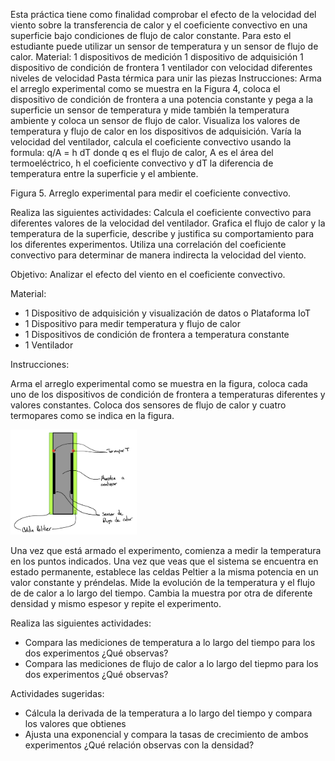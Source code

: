 Esta práctica tiene como finalidad comprobar el efecto de la velocidad del viento sobre la transferencia de calor y el coeficiente convectivo en una superficie bajo condiciones de flujo de calor constante. Para esto el estudiante puede utilizar un sensor de temperatura y un sensor de flujo de calor.
Material:
1 dispositivos de medición
1 dispositivo de adquisición
1 dispositivo de condición de frontera
1 ventilador con velocidad diferentes niveles de velocidad
Pasta térmica para unir las piezas
Instrucciones:
Arma el arreglo experimental como se muestra en la Figura 4, coloca el dispositivo de condición de frontera a una potencia constante y pega a la superficie un sensor de temperatura y mide también la temperatura ambiente y coloca un sensor de flujo de calor. Visualiza los valores de temperatura y flujo de calor en los dispositivos de adquisición. Varía la velocidad del ventilador, calcula el coeficiente convectivo usando la formula:
q/A = h dT
donde q es el flujo de calor, A es el área del termoeléctrico, h el coeficiente convectivo y dT la diferencia de temperatura entre la superficie y el ambiente.

Figura 5. Arreglo experimental para medir el coeficiente convectivo.

Realiza las siguientes actividades:
Calcula el coeficiente convectivo para diferentes valores de la velocidad del ventilador.
Grafica el flujo de calor y la temperatura de la superficie, describe y justifica su comportamiento para los diferentes experimentos.
Utiliza una correlación del coeficiente convectivo para determinar de manera indirecta la velocidad del viento.







Objetivo: Analizar el efecto del viento en el coeficiente convectivo.



Material:
* 1 Dispositivo de adquisición y visualización de datos o Plataforma IoT
* 1 Dispositivo para medir temperatura y flujo de calor
* 1 Dispositivos de condición de frontera a temperatura constante
* 1 Ventilador

Instrucciones:

Arma el arreglo experimental como se muestra en la  figura, coloca cada uno de los dispositivos de condición de frontera a temperaturas diferentes y valores constantes. Coloca dos sensores de flujo de calor y cuatro
termopares como se indica en la figura.



<img src="https://github.com/AltamarMx/LabModularCalor/blob/main/practicas/img/conductividad_esquema.jpeg"
     alt=“Login”
     width="40%" />

Una vez   que está armado el experimento, comienza a medir la temperatura en los puntos indicados. Una vez que veas que el sistema se encuentra en estado permanente, establece las celdas Peltier a la misma
potencia en un valor constante y préndelas.  Mide la evolución de la temperatura y el flujo de de calor a lo largo del tiempo. Cambia la muestra por otra de diferente densidad y mismo espesor y repite el experimento.

Realiza las siguientes actividades:
* Compara las mediciones de temperatura a lo largo del tiempo para los dos experimentos ¿Qué observas?
* Compara las mediciones de flujo de calor a lo largo del tiepmo para los dos experimentos ¿Qué observas?


Actividades sugeridas:
* Cálcula la derivada de la temperatura a lo largo del tiempo y compara los valores que obtienes
* Ajusta una exponencial y compara la tasas de crecimiento de ambos experimentos ¿Qué relación observas con la densidad?
